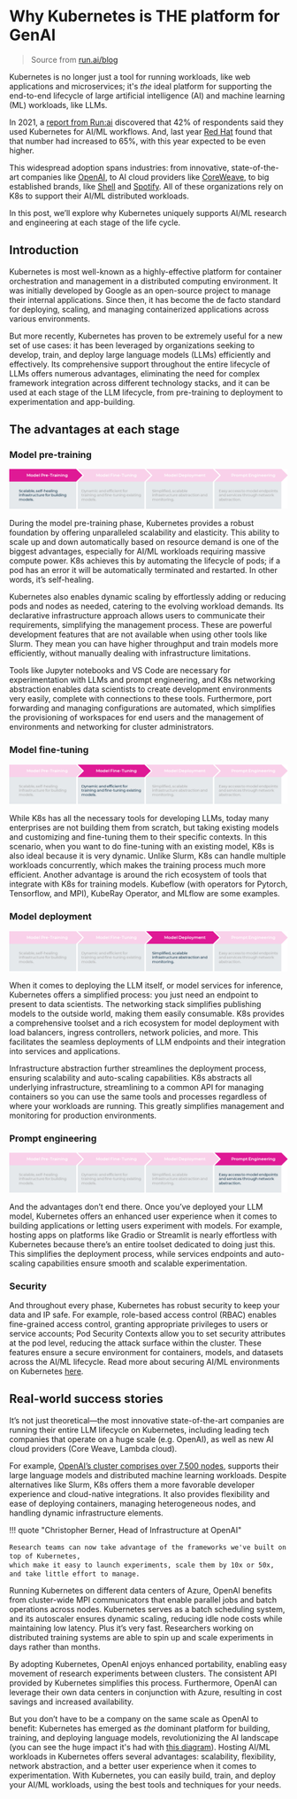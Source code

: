 # Why Kubernetes is THE platform for GenAI

> Source from [run.ai/blog](https://www.run.ai/blog/why-kubernetes-is-the-platform-for-genai)

Kubernetes is no longer just a tool for running workloads, like web applications and microservices; it's _the_ ideal platform
for supporting the end-to-end lifecycle of large artificial intelligence (AI) and machine learning (ML) workloads, like LLMs.

In 2021, a [report from Run:ai](https://pages.run.ai/ai-infrastructure-survey-report-2021) discovered that 42%
of respondents said they used Kubernetes for AI/ML workflows. And, last year
[Red Hat](https://www.altoros.com/blog/machine-learning-constitutes-65-percent-of-kubernetes-workloads)
found that that number had increased to 65%, with this year expected to be even higher.

This widespread adoption spans industries: from innovative, state-of-the-art companies like
[OpenAI](https://kubernetes.io/case-studies/openai/), to AI cloud providers like
[CoreWeave](https://www.coreweave.com/blog/serverless-kubernetes-what-it-is-and-how-it-works),
to big established brands, like [Shell](https://www.altoros.com/blog/shell-builds-10000-ai-models-on-kubernetes-in-less-than-a-day/)
and [Spotify](https://www.youtube.com/watch?v=KUyEuY5ZSqI). All of these organizations rely on
K8s to support their AI/ML distributed workloads.

In this post, we’ll explore why Kubernetes uniquely supports AI/ML research and engineering at each stage of the life cycle.

## Introduction

Kubernetes is most well-known as a highly-effective platform for container orchestration and management
in a distributed computing environment. It was initially developed by Google as an open-source project to
manage their internal applications. Since then, it has become the de facto standard for deploying,
scaling, and managing containerized applications across various environments.

But more recently, Kubernetes has proven to be extremely useful for a new set of use cases: it has been
leveraged by organizations seeking to develop, train, and deploy large language models (LLMs)
efficiently and effectively. Its comprehensive support throughout the entire lifecycle of LLMs
offers numerous advantages, eliminating the need for complex framework integration across different
technology stacks, and it can be used at each stage of the LLM lifecycle,
from pre-training to deployment to experimentation and app-building.

## The advantages at each stage

### Model pre-training

![model pre-training](./images/genai01.png)

During the model pre-training phase, Kubernetes provides a robust foundation by offering unparalleled scalability and elasticity.
This ability to scale up and down automatically based on resource demand is one of the biggest advantages, especially
for AI/ML workloads requiring massive compute power. K8s achieves this by automating the lifecycle of pods;
if a pod has an error it will be automatically terminated and restarted. In other words, it’s self-healing.

Kubernetes also enables dynamic scaling by effortlessly adding or reducing pods and nodes as needed, catering to
the evolving workload demands. Its declarative infrastructure approach allows users to communicate their requirements,
simplifying the management process. These are powerful development features that are not available when using
other tools like Slurm. They mean you can have higher throughput and train models more efficiently,
without manually dealing with infrastructure limitations.

Tools like Jupyter notebooks and VS Code are necessary for experimentation with LLMs and prompt engineering,
and K8s networking abstraction enables data scientists to create development environments very easily,
complete with connections to these tools. Furthermore, port forwarding and managing configurations are automated,
which simplifies the provisioning of workspaces for end users and the management of environments and networking for cluster administrators.

### Model fine-tuning

![model fine-tuning](./images/genai02.png)

While K8s has all the necessary tools for developing LLMs, today many enterprises are not building them from scratch,
but taking existing models and customizing and fine-tuning them to their specific contexts. In this scenario,
when you want to do fine-tuning with an existing model, K8s is also ideal because it is very dynamic.
Unlike Slurm, K8s can handle multiple workloads concurrently, which makes the training process much more efficient.
Another advantage is around the rich ecosystem of tools that integrate with K8s for training models.
Kubeflow (with operators for Pytorch, Tensorflow, and MPI), KubeRay Operator, and MLflow are some examples.

### Model deployment

![model deployment](./images/genai03.png)

When it comes to deploying the LLM itself, or model services for inference, Kubernetes offers a simplified process:
you just need an endpoint to present to data scientists. The networking stack simplifies publishing models to the outside world,
making them easily consumable. K8s provides a comprehensive toolset and a rich ecosystem for model deployment with load balancers,
ingress controllers, network policies, and more. This facilitates the seamless deployments of LLM endpoints and
their integration into services and applications.

Infrastructure abstraction further streamlines the deployment process, ensuring scalability and auto-scaling capabilities.
K8s abstracts all underlying infrastructure, streamlining to a common API for managing containers so you can use the same tools
and processes regardless of where your workloads are running. This greatly simplifies management and monitoring for production environments.

### Prompt engineering

![prompt engineering](./images/genai04.png)

And the advantages don’t end there. Once you’ve deployed your LLM model, Kubernetes offers an enhanced user experience
when it comes to building applications or letting users experiment with models. For example, hosting apps on platforms
like Gradio or Streamlit is nearly effortless with Kubernetes because there’s an entire toolset dedicated to doing just this.
This simplifies the deployment process, while services endpoints and auto-scaling capabilities ensure smooth and scalable experimentation.

### Security

And throughout every phase, Kubernetes has robust security to keep your data and IP safe.
For example, role-based access control (RBAC) enables fine-grained access control,
granting appropriate privileges to users or service accounts; Pod Security Contexts allow you
to set security attributes at the pod level, reducing the attack surface within the cluster.
These features ensure a secure environment for containers, models, and datasets across the AI/ML lifecycle.
Read more about securing AI/ML environments on Kubernetes
[here](https://www.run.ai/guides/kubernetes-architecture/securing-your-ai-ml-kubernetes-environment).

## Real-world success stories

It’s not just theoretical—the most innovative state-of-the-art companies are running their entire LLM lifecycle on Kubernetes,
including leading tech companies that operate on a huge scale (e.g. OpenAI), as well as new AI cloud providers (Core Weave, Lambda cloud).

For example, [OpenAI’s cluster comprises over 7,500 nodes](https://openai.com/research/scaling-kubernetes-to-7500-nodes),
supports their large language models and distributed machine learning workloads. Despite alternatives like Slurm,
K8s offers them a more favorable developer experience and cloud-native integrations. It also provides
flexibility and ease of deploying containers, managing heterogeneous nodes, and handling dynamic infrastructure elements.

!!! quote "Christopher Berner, Head of Infrastructure at OpenAI"

    Research teams can now take advantage of the frameworks we've built on top of Kubernetes,
    which make it easy to launch experiments, scale them by 10x or 50x, and take little effort to manage.

Running Kubernetes on different data centers of Azure, OpenAI benefits from cluster-wide MPI communicators that enable
parallel jobs and batch operations across nodes. Kubernetes serves as a batch scheduling system, and its autoscaler
ensures dynamic scaling, reducing idle node costs while maintaining low latency. Plus it’s very fast.
Researchers working on distributed training systems are able to spin up and scale experiments in days rather than months.

By adopting Kubernetes, OpenAI enjoys enhanced portability, enabling easy movement of research experiments
between clusters. The consistent API provided by Kubernetes simplifies this process. Furthermore, OpenAI
can leverage their own data centers in conjunction with Azure, resulting in cost savings and increased availability.

But you don’t have to be a company on the same scale as OpenAI to benefit: Kubernetes has emerged as _the_ dominant platform
for building, training, and deploying language models, revolutionizing the AI landscape (you can see the huge impact it's had with
[this diagram](https://mattturck.com/landscape/mad2023.pdf)). Hosting AI/ML workloads in Kubernetes offers several advantages:
scalability, flexibility, network abstraction, and a better user experience when it comes to experimentation.
With Kubernetes, you can easily build, train, and deploy your AI/ML workloads, using the best tools and techniques for your needs.
